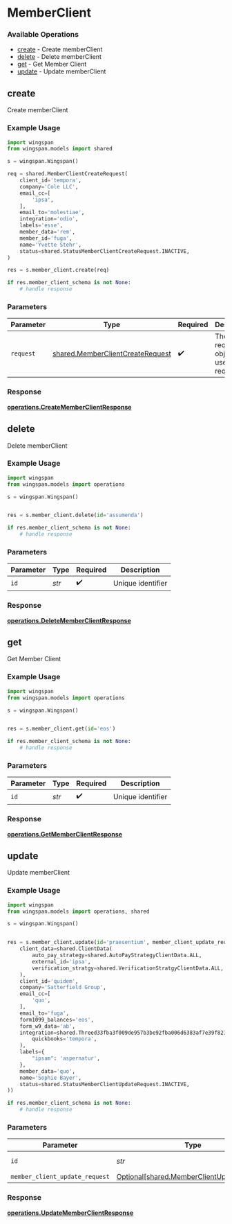 # MemberClient

### Available Operations

* [create](#create) - Create memberClient
* [delete](#delete) - Delete memberClient
* [get](#get) - Get Member Client
* [update](#update) - Update memberClient

## create

Create memberClient

### Example Usage

```python
import wingspan
from wingspan.models import shared

s = wingspan.Wingspan()

req = shared.MemberClientCreateRequest(
    client_id='tempora',
    company='Cole LLC',
    email_cc=[
        'ipsa',
    ],
    email_to='molestiae',
    integration='odio',
    labels='esse',
    member_data='rem',
    member_id='fuga',
    name='Yvette Stehr',
    status=shared.StatusMemberClientCreateRequest.INACTIVE,
)

res = s.member_client.create(req)

if res.member_client_schema is not None:
    # handle response
```

### Parameters

| Parameter                                                                            | Type                                                                                 | Required                                                                             | Description                                                                          |
| ------------------------------------------------------------------------------------ | ------------------------------------------------------------------------------------ | ------------------------------------------------------------------------------------ | ------------------------------------------------------------------------------------ |
| `request`                                                                            | [shared.MemberClientCreateRequest](../../models/shared/memberclientcreaterequest.md) | :heavy_check_mark:                                                                   | The request object to use for the request.                                           |


### Response

**[operations.CreateMemberClientResponse](../../models/operations/creatememberclientresponse.md)**


## delete

Delete memberClient

### Example Usage

```python
import wingspan
from wingspan.models import operations

s = wingspan.Wingspan()


res = s.member_client.delete(id='assumenda')

if res.member_client_schema is not None:
    # handle response
```

### Parameters

| Parameter          | Type               | Required           | Description        |
| ------------------ | ------------------ | ------------------ | ------------------ |
| `id`               | *str*              | :heavy_check_mark: | Unique identifier  |


### Response

**[operations.DeleteMemberClientResponse](../../models/operations/deletememberclientresponse.md)**


## get

Get Member Client

### Example Usage

```python
import wingspan
from wingspan.models import operations

s = wingspan.Wingspan()


res = s.member_client.get(id='eos')

if res.member_client_schema is not None:
    # handle response
```

### Parameters

| Parameter          | Type               | Required           | Description        |
| ------------------ | ------------------ | ------------------ | ------------------ |
| `id`               | *str*              | :heavy_check_mark: | Unique identifier  |


### Response

**[operations.GetMemberClientResponse](../../models/operations/getmemberclientresponse.md)**


## update

Update memberClient

### Example Usage

```python
import wingspan
from wingspan.models import operations, shared

s = wingspan.Wingspan()


res = s.member_client.update(id='praesentium', member_client_update_request=shared.MemberClientUpdateRequest(
    client_data=shared.ClientData(
        auto_pay_strategy=shared.AutoPayStrategyClientData.ALL,
        external_id='ipsa',
        verification_stratgy=shared.VerificationStratgyClientData.ALL,
    ),
    client_id='quidem',
    company='Satterfield Group',
    email_cc=[
        'quo',
    ],
    email_to='fuga',
    form1099_balances='eos',
    form_w9_data='ab',
    integration=shared.Threed33fba3f009de957b3be92fba006d6383af7e39f823cc1fd213506f6205100f(
        quickbooks='tempora',
    ),
    labels={
        "ipsam": 'aspernatur',
    },
    member_data='quo',
    name='Sophie Bayer',
    status=shared.StatusMemberClientUpdateRequest.INACTIVE,
))

if res.member_client_schema is not None:
    # handle response
```

### Parameters

| Parameter                                                                                      | Type                                                                                           | Required                                                                                       | Description                                                                                    |
| ---------------------------------------------------------------------------------------------- | ---------------------------------------------------------------------------------------------- | ---------------------------------------------------------------------------------------------- | ---------------------------------------------------------------------------------------------- |
| `id`                                                                                           | *str*                                                                                          | :heavy_check_mark:                                                                             | Unique identifier                                                                              |
| `member_client_update_request`                                                                 | [Optional[shared.MemberClientUpdateRequest]](../../models/shared/memberclientupdaterequest.md) | :heavy_minus_sign:                                                                             | N/A                                                                                            |


### Response

**[operations.UpdateMemberClientResponse](../../models/operations/updatememberclientresponse.md)**

